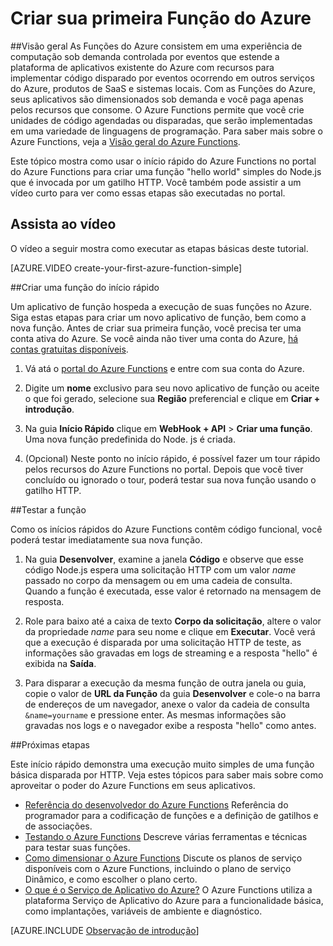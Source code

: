 <properties
   pageTitle="Criar sua primeira Função do Azure | Microsoft Azure"
   description="Crie sua primeira Função do Azure, um aplicativo sem servidor, em menos de dois minutos."
   services="functions"
   documentationCenter="na"
   authors="ggailey777"
   manager="erikre"
   editor=""
   tags=""
   />

<tags
   ms.service="functions"
   ms.devlang="multiple"
   ms.topic="hero-article"
   ms.tgt_pltfrm="multiple"
   ms.workload="na"
   ms.date="05/05/2016"
   ms.author="glenga"/>

# Criar sua primeira Função do Azure

##Visão geral
As Funções do Azure consistem em uma experiência de computação sob demanda controlada por eventos que estende a plataforma de aplicativos existente do Azure com recursos para implementar código disparado por eventos ocorrendo em outros serviços do Azure, produtos de SaaS e sistemas locais. Com as Funções do Azure, seus aplicativos são dimensionados sob demanda e você paga apenas pelos recursos que consome. O Azure Functions permite que você crie unidades de código agendadas ou disparadas, que serão implementadas em uma variedade de linguagens de programação. Para saber mais sobre o Azure Functions, veja a [Visão geral do Azure Functions](functions-overview.md).

Este tópico mostra como usar o início rápido do Azure Functions no portal do Azure Functions para criar uma função "hello world" simples do Node.js que é invocada por um gatilho HTTP. Você também pode assistir a um vídeo curto para ver como essas etapas são executadas no portal.

## Assista ao vídeo

O vídeo a seguir mostra como executar as etapas básicas deste tutorial.

[AZURE.VIDEO create-your-first-azure-function-simple]

##Criar uma função do início rápido

Um aplicativo de função hospeda a execução de suas funções no Azure. Siga estas etapas para criar um novo aplicativo de função, bem como a nova função. Antes de criar sua primeira função, você precisa ter uma conta ativa do Azure. Se você ainda não tiver uma conta do Azure, [há contas gratuitas disponíveis](https://azure.microsoft.com/free/).

1. Vá atá o [portal do Azure Functions](https://functions.azure.com/signin) e entre com sua conta do Azure.

2. Digite um **nome** exclusivo para seu novo aplicativo de função ou aceite o que foi gerado, selecione sua **Região** preferencial e clique em **Criar + introdução**.

3. Na guia **Início Rápido** clique em **WebHook + API** > **Criar uma função**. Uma nova função predefinida do Node. js é criada.

4. (Opcional) Neste ponto no início rápido, é possível fazer um tour rápido pelos recursos do Azure Functions no portal. Depois que você tiver concluído ou ignorado o tour, poderá testar sua nova função usando o gatilho HTTP.

##Testar a função

Como os inícios rápidos do Azure Functions contêm código funcional, você poderá testar imediatamente sua nova função.

1. Na guia **Desenvolver**, examine a janela **Código** e observe que esse código Node.js espera uma solicitação HTTP com um valor *name* passado no corpo da mensagem ou em uma cadeia de consulta. Quando a função é executada, esse valor é retornado na mensagem de resposta.

2. Role para baixo até a caixa de texto **Corpo da solicitação**, altere o valor da propriedade *name* para seu nome e clique em **Executar**. Você verá que a execução é disparada por uma solicitação HTTP de teste, as informações são gravadas em logs de streaming e a resposta "hello" é exibida na **Saída**.

3. Para disparar a execução da mesma função de outra janela ou guia, copie o valor de **URL da Função** da guia **Desenvolver** e cole-o na barra de endereços de um navegador, anexe o valor da cadeia de consulta `&name=yourname` e pressione enter. As mesmas informações são gravadas nos logs e o navegador exibe a resposta "hello" como antes.

##Próximas etapas

Este início rápido demonstra uma execução muito simples de uma função básica disparada por HTTP. Veja estes tópicos para saber mais sobre como aproveitar o poder do Azure Functions em seus aplicativos.

+ [Referência do desenvolvedor do Azure Functions](functions-reference.md) Referência do programador para a codificação de funções e a definição de gatilhos e de associações.
+ [Testando o Azure Functions](functions-test-a-function.md) Descreve várias ferramentas e técnicas para testar suas funções.
+ [Como dimensionar o Azure Functions](functions-scale.md) Discute os planos de serviço disponíveis com o Azure Functions, incluindo o plano de serviço Dinâmico, e como escolher o plano certo. 
+ [O que é o Serviço de Aplicativo do Azure?](../app-service/app-service-value-prop-what-is.md) O Azure Functions utiliza a plataforma Serviço de Aplicativo do Azure para a funcionalidade básica, como implantações, variáveis de ambiente e diagnóstico. 

[AZURE.INCLUDE [Observação de introdução](../../includes/functions-get-help.md)]

<!---HONumber=AcomDC_0511_2016-->